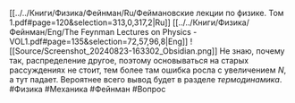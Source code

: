[[../../Книги/Физика/Фейнман/Ru/Феймановские лекции по физике. Том 1.pdf#page=120&selection=313,0,317,2|Ru]]
[[../../Книги/Физика/Фейнман/Eng/The Feynman Lectures on Physics - VOL1.pdf#page=135&selection=72,57,96,8|Eng]]
![[Source/Screenshot_20240823-163302_Obsidian.png]]
Не знаю, почему так, распределение другое, поэтому основываться на старых рассуждениях не стоит, тем более там ошибка росла с увеличением *N*, а тут падает. Вероятнее всего вывод будет в разделе *термодинамика*.
#Физика #Механика #Фейнман #Вопрос 